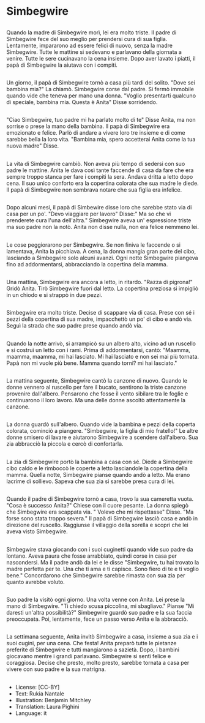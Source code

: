 # Simbegwire

##
Quando la madre di Simbegwire morì, lei era molto triste. Il padre di Simbegwire fece del suo meglio per prendersi cura di sua figlia. Lentamente, impararono ad essere felici di nuovo, senza la madre Simbegwire. Tutte le mattine si sedevano e parlavano della giornata a venire. Tutte le sere cucinavano la cena insieme. Dopo aver lavato i piatti, il papà di Simbegwire la aiutava con i compiti.

##
Un giorno, il papà di Simbegwire tornò a casa più tardi del solito. "Dove sei bambina mia?" La chiamò. Simbegwire corse dal padre. Si fermò immobile quando vide che teneva per mano una donna. "Voglio presentarti qualcuno di speciale, bambina mia. Questa è Anita" Disse sorridendo.

##
"Ciao Simbegwire, tuo padre mi ha parlato molto di te" Disse Anita, ma non sorrise o prese la mano della bambina. Il papà di Simbegwire era emozionato e felice. Parlò di andare a vivere loro tre insieme e di come sarebbe bella la loro vita. "Bambina mia, spero accetterai Anita come la tua nuova madre" Disse.

##
La vita di Simbegwire cambiò. Non aveva più tempo di sedersi con suo padre le mattine. Anita le dava così tante faccende di casa da fare che era sempre troppo stanca per fare i compiti la sera. Andava dritta a letto dopo cena. Il suo unico conforto era la copertina colorata che sua madre le diede. Il papà di Simbegwire non sembrava notare che sua figlia era infelice.

##
Dopo alcuni mesi, il papà di Simbewire disse loro che sarebbe stato via di casa per un po'. "Devo viaggiare per lavoro" Disse:" Ma so che vi prenderete cura l'una dell'altra." Simbegwire aveva un' espressione triste ma suo padre non la notò. Anita non disse nulla, non era felice nemmeno lei.

##
Le cose peggiorarono per Simbegwire. Se non finiva le faccende o si lamentava, Anita la picchiava. A cena, la donna mangia gran parte del cibo, lasciando a Simbegwire solo alcuni avanzi. Ogni notte Simbegwire piangeva fino ad addormentarsi, abbracciando la copertina della mamma.

##
Una mattina, Simbegwire era ancora a letto, in ritardo. "Razza di pigrona!" Gridò Anita. Tirò Simbegwire fuori dal letto. La copertina preziosa si impigliò in un chiodo e si strappò in due pezzi.

##
Simbegwire era molto triste. Decise di scappare via di casa. Prese con sé i pezzi della copertina di sua madre, impacchettò un po' di cibo e andò via. Seguì la strada che suo padre prese quando andò via.

##
Quando la notte arrivò, si arrampicò su un albero alto, vicino ad un ruscello e si costruì un letto con i rami. Prima di addormentarsi, cantò: "Maamma, maamma, maamma, mi hai lasciato. Mi hai lasciato e non sei mai più tornata. Papà non mi vuole più bene. Mamma quando torni? mi hai lasciato."

##
La mattina seguente, Simbegwire cantò la canzone di nuovo. Quando le donne vennero al ruscello per fare il bucato, sentirono la triste canzone provenire dall'albero. Pensarono che fosse il vento sibilare tra le foglie e continuarono il loro lavoro. Ma una delle donne ascoltò attentamente la canzone.

##
La donna guardò sull'albero. Quando vide la bambina e pezzi della coperta colorata, cominciò a piangere. "Simbegwire, la figlia di mio fratello!" Le altre donne smisero di lavare e aiutarono Simbegwire a scendere dall'albero. Sua zia abbracciò la piccola e cercò di confortarla.

##
La zia di Simbegwire portò la bambina a casa con sé. Diede a Simbegwire cibo caldo e le rimboccò le coperte a letto lasciandole la copertina della mamma. Quella notte, Simbegwire pianse quando andò a letto. Ma erano lacrime di sollievo. Sapeva che sua zia si sarebbe presa cura di lei.

##
Quando il padre di Simbegwire tornò a casa, trovo la sua cameretta vuota. "Cosa è successo Anita?" Chiese con il cuore pesante. La donna spiegò che Simbegwire era scappata via. " Volevo che mi rispettasse"  Disse. "Ma forse sono stata troppo severa." Il papà di Simbegwire lasciò casa e andò in direzione del ruscello. Raggiunse il villaggio della sorella e scoprì che lei aveva visto Simbegwire.

##
Simbegwire stava giocando con i suoi cuginetti quando vide suo padre da lontano. Aveva paura che fosse arrabbiato, quindi corse in casa per nascondersi. Ma il padre andò da lei e le disse "Simbegwire, tu hai trovato la madre perfetta per te. Una che ti ama e ti capisce. Sono fiero di  te e ti voglio bene." Concordarono che Simbegwire sarebbe rimasta con sua zia per quanto avrebbe voluto.

##
Suo padre la visitò ogni giorno. Una volta venne con Anita. Lei prese la mano di Simbegwire. "Ti chiedo scusa piccolina, mi sbagliavo." Pianse "Mi daresti un'altra possibilità?" Simbegwire guardò suo padre e la sua faccia preoccupata. Poi, lentamente, fece un passo verso Anita e la abbracciò.

##
La settimana seguente, Anita invitò Simbegwire a casa, insieme a sua zia e i suoi cugini, per una cena. Che festa! Anita preparò tutte le pietanze preferite di Simbegwire e tutti mangiarono a sazietà. Dopo, i bambini giocavano mentre i grandi parlavano. Simbegwire si sentì felice e coraggiosa. Decise che presto, molto presto, sarebbe tornata a casa per vivere con suo padre e la sua matrigna.

##
* License: [CC-BY]
* Text: Rukia Nantale
* Illustration: Benjamin Mitchley
* Translation: Laura Pighini
* Language: it
